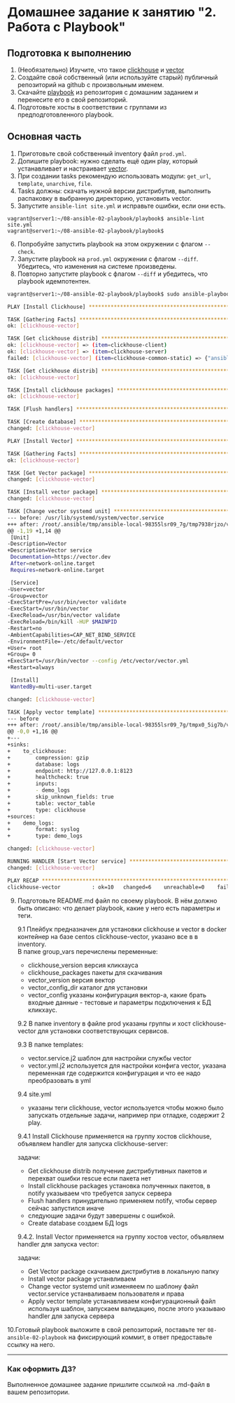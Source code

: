 # Домашнее задание к занятию "2. Работа с Playbook"

## Подготовка к выполнению

1. (Необязательно) Изучите, что такое [clickhouse](https://www.youtube.com/watch?v=fjTNS2zkeBs) и [vector](https://www.youtube.com/watch?v=CgEhyffisLY)
2. Создайте свой собственный (или используйте старый) публичный репозиторий на github с произвольным именем.
3. Скачайте [playbook](./playbook/) из репозитория с домашним заданием и перенесите его в свой репозиторий.
4. Подготовьте хосты в соответствии с группами из предподготовленного playbook.

## Основная часть

1. Приготовьте свой собственный inventory файл `prod.yml`.
2. Допишите playbook: нужно сделать ещё один play, который устанавливает и настраивает [vector](https://vector.dev).
3. При создании tasks рекомендую использовать модули: `get_url`, `template`, `unarchive`, `file`.
4. Tasks должны: скачать нужной версии дистрибутив, выполнить распаковку в выбранную директорию, установить vector.
5. Запустите `ansible-lint site.yml` и исправьте ошибки, если они есть.
```
vagrant@server1:~/08-ansible-02-playbook/playbook$ ansible-lint site.yml
vagrant@server1:~/08-ansible-02-playbook/playbook$
```
6. Попробуйте запустить playbook на этом окружении с флагом `--check`.
7. Запустите playbook на `prod.yml` окружении с флагом `--diff`. Убедитесь, что изменения на системе произведены.
8. Повторно запустите playbook с флагом `--diff` и убедитесь, что playbook идемпотентен.
``` bash
vagrant@server1:~/08-ansible-02-playbook/playbook$ sudo ansible-playbook -i inventory/prod.yml site.yml --diff

PLAY [Install Clickhouse] ***********************************************************************************************************************

TASK [Gathering Facts] **************************************************************************************************************************
ok: [clickhouse-vector]

TASK [Get clickhouse distrib] *******************************************************************************************************************
ok: [clickhouse-vector] => (item=clickhouse-client)
ok: [clickhouse-vector] => (item=clickhouse-server)
failed: [clickhouse-vector] (item=clickhouse-common-static) => {"ansible_loop_var": "item", "changed": false, "dest": "./clickhouse-common-static-22.3.3.44.rpm", "elapsed": 0, "gid": 0, "group": "root", "item": "clickhouse-common-static", "mode": "0644", "msg": "Request failed", "owner": "root", "response": "HTTP Error 404: Not Found", "size": 246310036, "state": "file", "status_code": 404, "uid": 0, "url": "https://packages.clickhouse.com/rpm/stable/clickhouse-common-static-22.3.3.44.noarch.rpm"}

TASK [Get clickhouse distrib] *******************************************************************************************************************
ok: [clickhouse-vector]

TASK [Install clickhouse packages] **************************************************************************************************************
ok: [clickhouse-vector]

TASK [Flush handlers] ***************************************************************************************************************************

TASK [Create database] **************************************************************************************************************************
changed: [clickhouse-vector]

PLAY [Install Vector] ***************************************************************************************************************************

TASK [Gathering Facts] **************************************************************************************************************************
ok: [clickhouse-vector]

TASK [Get Vector package] ***********************************************************************************************************************
changed: [clickhouse-vector]

TASK [Install vector package] *******************************************************************************************************************
changed: [clickhouse-vector]

TASK [Change vector systemd unit] ***************************************************************************************************************
--- before: /usr/lib/systemd/system/vector.service
+++ after: /root/.ansible/tmp/ansible-local-98355lsr09_7g/tmp7938rjzo/vector.service.j2
@@ -1,19 +1,14 @@
 [Unit]
-Description=Vector
+Description=Vector service
 Documentation=https://vector.dev
 After=network-online.target
 Requires=network-online.target

 [Service]
-User=vector
-Group=vector
-ExecStartPre=/usr/bin/vector validate
-ExecStart=/usr/bin/vector
-ExecReload=/usr/bin/vector validate
-ExecReload=/bin/kill -HUP $MAINPID
-Restart=no
-AmbientCapabilities=CAP_NET_BIND_SERVICE
-EnvironmentFile=-/etc/default/vector
+User= root
+Group= 0
+ExecStart=/usr/bin/vector --config /etc/vector/vector.yml
+Restart=always

 [Install]
 WantedBy=multi-user.target

changed: [clickhouse-vector]

TASK [Apply vector template] ********************************************************************************************************************
--- before
+++ after: /root/.ansible/tmp/ansible-local-98355lsr09_7g/tmpx0_5ig7b/vector.yml.j2
@@ -0,0 +1,16 @@
+---
+sinks:
+    to_clickhouse:
+        compression: gzip
+        database: logs
+        endpoint: http://127.0.0.1:8123
+        healthcheck: true
+        inputs:
+        - demo_logs
+        skip_unknown_fields: true
+        table: vector_table
+        type: clickhouse
+sources:
+    demo_logs:
+        format: syslog
+        type: demo_logs

changed: [clickhouse-vector]

RUNNING HANDLER [Start Vector service] **********************************************************************************************************
changed: [clickhouse-vector]

PLAY RECAP **************************************************************************************************************************************
clickhouse-vector          : ok=10   changed=6    unreachable=0    failed=0    skipped=0    rescued=1    ignored=0

```
9. Подготовьте README.md файл по своему playbook. В нём должно быть описано: что делает playbook, какие у него есть параметры и теги.  

   9.1 Плейбук предназначен для установки clickhouse и vector в docker контейнер на базе centos clickhouse-vector, указано все в в inventory.  
   В папке group_vars перечислены переменные:  
   - clickhouse_version версия кликхауса  
   - clickhouse_packages пакеты для скачивания  
   - vector_version версия вектор  
   - vector_config_dir каталог для установки  
   - vector_config указаны конфигурация вектор-а, какие брать входные данные - тестовые и параметры подключения к БД кликхаус.    

    9.2 В папке inventory в файле prod указаны группы и хост clickhouse-vector  для установки соответствующих сервисов.  

    9.3 В папке templates:  
   - vector.service.j2 шаблон для настройки службы vector  
   - vector.yml.j2 используется для настройки конфига vector, указана переменная где содержится конфигурация и что ее надо преобразовать в yml  

    9.4 site.yml
   - указаны теги clickhouse, vector используется чтобы можно было запускать отдельные задачи, например при отладке, содержит 2 play.  

    9.4.1 Install Clickhouse применяется на группу хостов clickhouse, объявляем handler для запуска clickhouse-server:  

    задачи:  
   - Get clickhouse distrib получение дистрибутивных пакетов и перехват ошибки rescue если пакета нет  
   - Install clickhouse packages установка полученных пакетов, в notify указываем что требуется запуск сервера
   - Flush handlers принудительно применяем notify, чтобы сервер сейчас запустился иначе 
   - следующие задачи будут завершены с ошибкой.   
   - Create database создаем БД logs  

    9.4.2. Install Vector применяется на группу хостов vector, объявляем handler для запуска vector:  

    задачи:  
   - Get Vector package скачиваем дистрибутив в локальную папку  
   - Install vector package устанвливаем  
   - Change vector systemd unit изменяеем по шаблону файл vector.service устанваливаем пользователя и права  
   - Apply vector template устанавливаем конфигурационный файл используя шаблон, запускаем валидацию, после этого указываю handler для запуска сервера

10.Готовый playbook выложите в свой репозиторий, поставьте тег `08-ansible-02-playbook` на фиксирующий коммит, в ответ предоставьте ссылку на него.

---

### Как оформить ДЗ?

Выполненное домашнее задание пришлите ссылкой на .md-файл в вашем репозитории.
